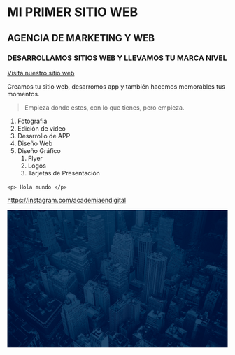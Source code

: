 # MI PRIMER SITIO WEB 
## AGENCIA DE MARKETING Y WEB 
### DESARROLLAMOS SITIOS WEB Y LLEVAMOS TU MARCA NIVEL
[Visita nuestro sitio web](https://www.academiaendigital.com)

Creamos tu sitio web, desarromos app y también hacemos memorables tus momentos. 

> Empieza donde estes, con lo que tienes, pero empieza.
1. Fotografia
1. Edición de video
1. Desarrollo de APP
1. Diseño Web
1. Diseño Gráfico
    1. Flyer
    1. Logos
    1. Tarjetas de Presentación

`<p> Hola mundo </p>`

<https://instagram.com/academiaendigital>

![Mi primer edificio!](/assets/images/ediicios-min.jpg "Elefante")